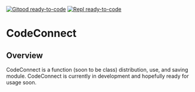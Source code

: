 [![Gitpod ready-to-code](https://img.shields.io/badge/Gitpod-ready--to--code-blue?logo=gitpod)](https://gitpod.io/#https://github.com/FoxNerdSaysMoo/CodeConnect)
[![Repl ready-to-code](https://img.shields.io/badge/-Repl%20ready%20to%20code-lightgrey?logo=data%3Aimage%2Fpng%3Bbase64%2CiVBORw0KGgoAAAANSUhEUgAAAOEAAADhCAMAAAAJbSJIAAAAmVBMVEX%2F%2F%2F9WZ25OT1BGWmJKXWVRY2pPYWlMX2ZEWGBTZGxBVl5MXmbn6epPYmnc3%2BDDyMrN0dOiqq329%2Ffs7e6psLPKztCXoKSDjpN9iY6Rm5%2BKlJnw8fJxfoRmdXuzubz3%2BPhcbHM8PT6xt7rX2txDREVjcni8wcM4OTp5enpUVVZdXl%2BMjI1vcHCVlZa3uLiqqqufn6A3TldoaWk83M5fAAARdklEQVR4nO1dB5ObWBIW88hRSCiDpBEj7LV9s2v%2F%2Fx93hEcS3S2SpNktvqqru5uSgaZzoN9sNmHChAkTJkyYMGHChAkTJkyYMGHChAkTnozF0rTD%2BXwehrZ5ePXDjImTOT%2B6m0BgKmNMTBH%2FD1W%2BbteXlfnqpxsDtuPtA10XFU2oQZMsJab1ujvar37EUbCce1uZGZZwC01WmO57%2Fw0qZ6azE9gtLxNIClP2q9Orn28cmNFWF%2BUmkYIksq3z6qdrg8Rg5hbTPMBsme8VUQKJVHdfXVwdX88NZmIxY%2FspBNudF4XLmx%2BuNswAaBQsdo1e8uTtcNEA1sQ2UzZEpgS7Y1j98eJ4ZoBKCppiuItXUUDi5MJcKZ7cMkT9ul5Vnj7cqk3jGkPW118vJIjpg8xHg0xZVH2v9PPmHqFRXX8xPl5EpQV9nEqFnd2CyOVeh4xOrJDeKwm6wUoj5RNipRoUBsXcqpA%2BCob8VZzH0mfd6MuIVEQ3V7bwKoK%2FYf6XiFs9mAMtYKn73IkcVVBUJdV9KW0JzGtHAa3TqO84Hw9bWBCU84tDAE%2Fvy8CcxsKgRAxko6a%2F0uIsfFh%2FOsEQeCBwCGBxEP2XOcc5GJN0hqbu%2BQXXsKRKbP4aAl11DPoSWAJXtgi55GsMznYECc2h6ZfsorYBi4W4fTp9h3ObIK092IZfVwDtjSCfn6yMtgI%2FSH8oQZZLnq7wq5Osp3r%2FcDQVLCGfeawdgLF4bJBC%2BqHGhKOPT2DMJY0L4hWRD331LAKjhxAYkyhlXDydMRKfFIo%2FisCYxHOmiwsJcbTPIfExIspJDLJ7mJieP0NQVw8kMDY33GnMURIfbm7ChxIY%2B0Xu%2Bl0snlAfnGuYfZLdTsiZ5GMOV3mo619oo8TaJLTsVics79TOj6QwGDuSASDzTANVRct%2FHIH7tgW1pHNmKFnp2zAsq9OLUXmutIdjmzijXD%2BKwGMLJdQshamav3cvkTMPw3C%2Bio7ubntmTJTbSvg9ORXUB7lF%2B14wqslJUTuywVquufK2IjPacNPg2WCE5mfstg0yDmgrk9R51%2FM7LUAz2lsME74SKjeXAXbHx1ibDZUQyux6aZnd2O75XgPA4sYGT2EeoYoOroQx%2B9adkjd7LYL9wwI6v9wWFZvxU6kFqhNar47fyqcYmXsMQvWlcemL3ybyzjXm9yyE2UjbKWMRNyU4E3NJHgsrREbF64BC33IHt52S5%2BfmNMR1Y2Q5hd%2B2LA%2FsSC83cL8ifnX8F6g5HdmeriGd0XTcoC3MMHb1nuuu167rJd7fXoKexA5gBRe5U3fwmqUxYrkfTEgNuGdiOu7mqiTjCoahWJYsx%2F8xlGT6iUnBxo3C29QgEiEB0fLgk2j8sPGyDCiTUZsMPKzcQGeGBdUg4niHMUMI%2FBi7y7wak5w2kLLp%2FCdr3ByNZ2wAddeMWwtje4GKhJ6SwZSttzIr0dyh9vodwDsqeRWcCIb1sUqoTW03grqA2K7AkMBaMnT%2FeO9JDkEja9F4yWaGEyhoI9X6m56C1cTjFF3RWFNW%2FajVuFqz7ZS7RNDK5b8Zp6RxvWWOWjViB1dEuikxqztEc422k8I9UUh0gKRRmDi%2FfbvVouVhhwcmhuh1mTa0b7qREi%2B7zaikbRQm3mqhWtqYk6uj9HWfh1lqdXtj8L%2FjkVvlNQzArS2rBEuRgqqIpu67O6tDvZrPOH%2BO1CyEPjwX3tRfrF5w8ECM0ShCr6BxUWseGsfsr5S%2FEOTBieKhrgVlVT1Co2YwGmhLYkUipdxik%2BUhkbxgC3g1R8WO%2Bd%2FBOCSDpvTPN5Y1ieR%2FxKPvGMbQcdT6%2B8oHBkwBd1JGMGSq0K50DVRuindUZaeIDHqi5irk3PvMiUEvtht2R6dUi1amRlCHhW77Cq%2BKhIxqIKqDU5p1QU8ugHNy6kMclglX7UxepLwQLlgfYUi7aB3kiT7dDhIHtRRXlbfHeChDEjhGA%2FOQE5S78xNJoTKoAL4vPUKejB0JAtVxprMiTlFhRMjy6jBjWlWA7C9UC3i0LrvPDZnF%2F%2F%2BZ5OEQCithPQ%2FWbMrI3L%2BVOY8%2BPz8duLNRYsmZyE51imEeHumLkXALR2RlPmBBeCbxznSd%2Ffev9%2FePFO%2Ff%2FvpJ8tvN4gx2t2qaUHgZQGGZGcrZH9DWc%2FwO6Cj%2F88f7x1sFMZk%2Ficwn8xi5Q9xTLYAhFJYxKbejLt4hpauXnx818jiR376jzjpK75S7OjKoGSKlha%2BQstIe1UBUiSzG%2FgHQl%2BLbP9i%2FSaUnd3UPo7CokPDASCBiNUKt%2Fv6G0Jfw8QfyZo4JE3NHQFM4wJbmMT13hWs8PKQql9%2FfcQJjvMNB1ymRH6UNhUM8fu4Z9DRdNwlHoeEX%2BYNJaCGpcByUCFAugHvK5Q%2BI2vLc2sryWcKOErHMr3sExiSC%2Fzq5e24mN5QtHRB5R1wqWeqfsf6aQDqKn%2FcJjEkETepZK%2BrexMstXUoPcH%2FPKyFn3MyIaIjySetgjr%2Bgf3tRCgrJJH%2FAXAZv%2B2aDEUSXS0Fd7pKwolV8%2FA%2F4x3HOlEspOQSi9iaQFzB4Sx1nIeHrf7UjMJZTSNJKS0NmwAMa%2Btl1M1%2B4wm8iotZ61U5GE%2FwB%2FvnO4t7iQOWHA%2Bo0WYDPwxmi2XxFr%2FCjNYFv74A9dRQje3lkwXRA1TtLnTJvQ9yDoe4obM%2FCt7dfzX9vMu7qHKoSZfX%2FYMhJg98sCcWDCoKFrTxFwUTAYygsc3Ue5fAHBG1pZJi9IaJQIqY3AA12Fxa%2BffzdvIDPO0ukw%2BfusI9TTN8cS19tRESk6PVXXVgI2podb7uQRYwsHpn1KWImgSE3VHhMIWdaAOniP90ofG%2F2Gj09%2FduCnPo8pz8N%2B3RKEt3LHNIBj7mzoHwG6UJrZ8gpbIaXUebMqSZw7q69PpX2RPozAo5oas%2B7zCbEw24Evn18Nq4wz%2Bp7pKHhLjPoM3gSB23cGeJCyr29A4T3p06GBjQ14b3bC7mhOeh9GvrxhTMhJSwpy37qARQuu1LYjE3tTPTIb1iyJ3BYTwqz4gseseXxxAawpWZXCn82KUwNJNmX4U%2Bwlft8oeBL3Jvjc1d5SHoFeDgGhenlqXka7u9PrNfs0FbiARGeVnBfNGOPkdIwFQ3SG%2BapXa%2FodCNlD35A3VE%2BP3j6DdjSESxNGo2TrTVuCrea1cdb7K1sCABXQ5kHEuZvyB92I%2FDto3mNlIUu6StSUxiHBFYfj79WMtl2cTXkwhmCqyu6evymtUolsIWQxv6619CJq2YZNu6OdP7LlQr5265RG%2FwUxKB3MZt41frlUMff2VvF1TDPriMRyrPn3RQRSBATkMVgMdXUJHnFa0UEnN%2Fpf%2BGaXkiGZxjQBbplT82gLcGJjLqzQnTizXq1SXnMhBuaIvdcywyqeHbLgOExOHLQJLMzaT2pV%2BHbzETbQ8PuohS7swyoGmV3YeJ3%2BCFIO5PZ%2BjR57VUWXmRPjfcM1LwQvJdgd%2FSnAwvh0jxR4otZWAlI%2BpWFM7nBq2xFoTJpQkMX6FCKQuwMWewW0%2Fw4m9oaMr%2BH16CKYDfOs0BFnH1vq4lgRRgYT66CF8SzKYZzfwIX6E3KUDD2mApYJzm0ZOIH0gpuTJjX3nD6k8xfDhnab%2BEsEgqR0n7UjsQf8L2JXkmsefP83sKgoilRJCnZltwFFtPZ%2F9rI6QcyME3Ql9dPeMgzpA%2BM15tLJ5tQiAWGLVQRUULCTwlF4sZDSuT9tsIFvU3pA9M2HGbN7pKIOAoiaxOKyYjcFOnwJVqByCyKMCKtSaNDHz9pXfzAfDVVgMq7zjw514ZsWcAjX3F%2B8xvsEp9En%2FT9D9Y%2FJr6sFjR%2Br%2FyD%2FSGGhhgpKynMKikiGvwu%2FyBs%2FHgHuhUZcC8lFGpXLF0Qh0x9ErXSQkp5yZYYOXH%2BAmj8%2BPYT%2F%2BqEktH8m49CvtQhs%2FN43FT2frMhNHqEzvn1rT659%2F7xDxFLeoQrVPMvTXJTNGxcHw%2FuS1uax8f4TEaCw%2Bf3t2z88v39%2Fc8%2FpGBRm4xYrnRFDVAetFURv5NSGE87V%2Fi7zYODvXIiJ7z7wSX18W9OTjkoCRUz2wNXB7mIafKR3tE%2BkcdW0lUJrAxKyoNuRvRGyyimUBqLuFJ7%2BMSuhULXy0HJXrXSErjGa2WZuVBWeYTPAWcb%2FK2Ws%2FKVTSuDfAVJYWnBSqfJhn9RssMbQVYR%2F1TXHbFh9yMcbxmJVkK7wZ%2Bt4gSKfmGrq58MDBRSauCqXGngVMJzadhJI3vshppe%2BoTaJwPDLCnNw%2BLS1TR5mPvdYqlMbUdF1dYOXgBCzLJUYphqomP1rygckP2zN7vZt9VfDfrcIgHRN5BKB1%2BLIpW%2BBjVEVvdq9f369a1xbPApEUQ1qPS09XEJpd9GDg9OeTXxXHMH65qmDrUzsyKshlCWYW84Lfbg4gHe766JQr0Gc7NeYuAXpClw%2F1up5d88ndJZF4%2FgfneJXW9qTDcESmPsUPRQEiuKeJsoW0EnpwFuGtIUfXvrCW6dyVBXkeJETHgXP2rM9klae%2FFZboAvp2V29hoJsn%2BjMqOwkGJi%2BQabg8pa2%2FWN5r6xDUuTmbAGut4NZzIKCykmVtILoOqgtjFz861af%2BxkvWQAHjQXNtZKjsTC2eyCMrH0F9AIqnG%2BI6m2a1T3J2mSIrL6iVAVeM28Xx9tpzBejSo81QmqO2jE1%2FlLZycViwX5UYj7S4j5b%2BiwkFFytQxo7bLS84E7qcr19jWfDuY8crfGb50ZipGczqaq57vHWTpQuKOOuDMZre2V62GQcX5N31XYcjLDlXO8eCkux8hZhcimuhrgY3bgjl5PoDvSK9VmrO4oDz58ywPP2NHQInsvrLHYTSw4gPfcFWnIB%2BWOAN977A2m2NNXlhcSX7cZyqVnYuyckRcnj7zdE194Ww4LkS3bLovNSkRnEXtt1uinlmJyqpSaSLbdBYu1XE6Xw1zjm%2BDGWsFRAyaEZVuEnLITkmWL%2BtZpmbAuj1eVmLt8yNJy7EvnSi0fW8VbQlJU%2F3I3Egm9QMXZJ5BfWw0BtpK9LCCSjemSSCb6Lubgl3PPF7EtkwUetLF8tkEO8TkXv7i0POVKskSmXzfu0ZnbprlcJkfsriJ3H6hMlO%2BvbX%2FU1nlUFSvGpsvhCZpkGelu2hSiqICrXQHc26IyANjnqmWMT37QOhJ6fVvRFkjnshJAOQ8466oO6TFWJgdyuF3FnhLbM0aBZj34GF0XFsNy3SDV%2FRsDQ8af2gHpDVXSbezErVHw6KOCEuxhMSyP8DlYjztu5zmny8E9Wk0ogs4lGi4PxePPs%2BIkgkF4xcaZymNIfN75gHAbs3JK0fIh50IN2NPSGbBFrZC4uI5uUSXxqYdYHkHXb1X6v2MexJpe%2B9kHka7AXpF1LXNcoII7AIY%2Fek5%2FDyaYA2hCmdeExniSOnSzbS%2BcfMhraJVmCXysQw9oLZZOPgRrUA7VyuiAY43BRll4qo2pYg6e2sQq7YTTmlj73RJsvPZEdyzAU2JkoeK4TB8%2BFb4tJGph4TPgQYf91HtO4RAa2fZlR8fnMEE2KkFVdUKfOLyKgvxqBmaIRKCwWR1Di2HuGFkeBCGpu6c7QRgL8OwtpT7oc4oCtfUZjylY8MQ49B5MH5im0Ni2buVN76y2OuIxwe2k0MsRBoA5kfTdjZ0wLz4TW2TIovYiH09h7gNm1VLXt7bwNHd9xhSCTE0UviB9Ceyt3rQ5FtsBJXg72gU6Ew25mUjKLPhi8lnFci02KxiWDm3omSX7y4%2Fr7VVOCt6KoqQntEkK238h%2BwLC8ZtdMYlky2lpz53o4q7Xu%2F3%2B%2BEX8AwnTExoncGqKCIxx%2FYthrwV2OwEjs%2FPlQU2x18CMNhYzaj5eU9Sg7Zm6%2FxKYztpXY4tZnsutGezsPq0m%2BCSkFvNspKdaKoYiG0z%2F7V%2Fsf4NF6YaFGcYWM5n4yqa9%2FlvSOmHChAkTJkyYMGHChAkTJkyYMGHChAkTvgD%2BD3pAD9Svmae0AAAAAElFTkSuQmCC)](https://repl.it/@FoxNerdSaysMoo/CodeConnect)
# CodeConnect
## Overview
CodeConnect is a function (soon to be class) distribution, use, and saving module. CodeConnect is currently in development and hopefully ready for usage soon.